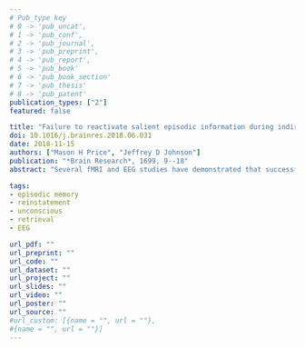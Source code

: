 ```yaml
---
# Pub_type key
# 0 -> 'pub_uncat',
# 1 -> 'pub_conf',
# 2 -> 'pub_journal',
# 3 -> 'pub_preprint',
# 4 -> 'pub_report',
# 5 -> 'pub_book'
# 6 -> 'pub_book_section'
# 7 -> 'pub_thesis'
# 8 -> 'pub_patent'
publication_types: ["2"]
featured: false

title: "Failure to reactivate salient episodic information during indirect and direct tests of memory retrieval"
doi: 10.1016/j.brainres.2018.06.031
date: 2018-11-15
authors: ["Mason H Price", "Jeffrey D Johnson"]
publication: "*Brain Research*, 1699, 9--18"
abstract: "Several fMRI and EEG studies have demonstrated that successful episodic retrieval is accompanied by the reactivation of cortical regions that were active during encoding. These findings are consistent with influential models of episodic memory that posit that conscious retrieval (recollection) relies on hippocampally-mediated cortical reinstatement. Evidence of reactivation corresponding to episodic information that is beyond conscious awareness at the time of memory retrieval, however, is limited. A recent exception is from an EEG study by Wimber, Maaβ, Staudigl, Richardson-Klavehn, and Hanslmayr et al. (2009) in which words were encoded in the context of highly salient visual flicker entrainment and then presented at retrieval in the absence of any flicker. In that study, coherent (phase-locked) neural activity was observed at the corresponding entrained frequencies during retrieval, consistent with the notion that encoding representations were reactivated. Given the important implications of unconscious reactivation to past findings and the modeling literature, the current study set out to provide a direct replication of the previous study. Additionally, an attempt was made to extend such findings to intentional retrieval by acquiring EEG while subjects were explicitly asked to make memory judgments about the flicker frequency from encoding. Throughout a comprehensive set of analyses, the current study consistently failed to demonstrate evidence for unconscious reactivation, and instead provided support that test items were indistinguishable according to their prior encoding context. The findings thus establish an important boundary condition for the involvement of cortical reinstatement in episodic memory."

tags: 
- episodic memory
- reinstatement
- unconscious
- retrieval
- EEG

url_pdf: ""
url_preprint: ""
url_code: ""
url_dataset: ""
url_project: ""
url_slides: ""
url_video: ""
url_poster: ""
url_source: ""
#url_custom: [{name = "", url = ""},
#{name = "", url = ""}]
---
```


